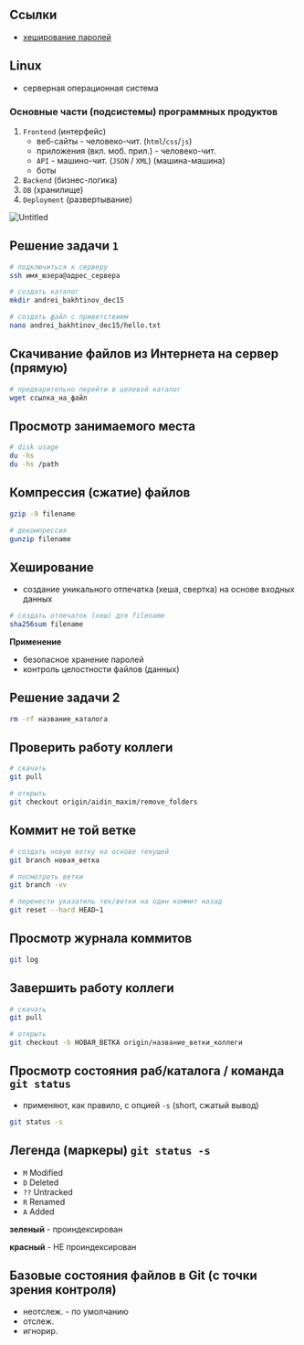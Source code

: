 ## Ссылки

- [хеширование паролей](https://www.kaspersky.ru/blog/the-wonders-of-hashing/3633/)

## Linux

- серверная операционная система

### Основные части (подсистемы) программных продуктов

1. `Frontend` (интерфейс)
    - веб-сайты - человеко-чит. (`html`/`css`/`js`)
    - приложения (вкл. моб. прил.) - человеко-чит.
    - `API` - машино-чит. (`JSON` / `XML`) (машина-машина)
    - боты
2. `Backend` (бизнес-логика)
3. `DB` (хранилище)
4. `Deployment` (развертывание)

![Untitled](https://prod-files-secure.s3.us-west-2.amazonaws.com/95d3eea4-bdd9-4866-805a-55b03d066b78/0c3912e6-dd5f-4f0e-a114-65ef78e3e84f/Untitled.png)

## Решение задачи `1`

```bash
# подключиться к серверу
ssh имя_юзера@адрес_сервера

# создать каталог
mkdir andrei_bakhtinov_dec15

# создать файл с приветствием
nano andrei_bakhtinov_dec15/hello.txt
```

## Скачивание файлов из Интернета на сервер (прямую)

```bash
# предварительно перейти в целевой каталог
wget ссылка_на_файл
```

## Просмотр занимаемого места

```bash
# disk usage
du -hs
du -hs /path
```

## Компрессия (сжатие) файлов

```bash
gzip -9 filename

# декомпрессия
gunzip filename
```

## Хеширование

- создание уникального отпечатка (хеша, свертка) на основе входных данных

```bash
# создать отпечаток (хеш) для filename
sha256sum filename
```

**Применение**

- безопасное хранение паролей
- контроль целостности файлов (данных)

## Решение задачи 2

```bash
rm -rf название_каталога
```

## Проверить работу коллеги

```bash
# скачать
git pull

# открыть
git checkout origin/aidin_maxim/remove_folders
```

## Коммит не той ветке

```bash
# создать новую ветку на основе текущей
git branch новая_ветка

# посмотреть ветки
git branch -vv

# перенести указатель тек/ветки на один коммит назад
git reset --hard HEAD~1
```

## Просмотр журнала коммитов

```bash
git log
```

## Завершить работу коллеги

```bash
# скачать
git pull

# открыть
git checkout -b НОВАЯ_ВЕТКА origin/название_ветки_коллеги
```

## Просмотр состояния раб/каталога / команда `git status`

- применяют, как правило, с опцией `-s` (short, сжатый вывод)

```bash
git status -s
```

## Легенда (маркеры) `git status -s`

- `M` Modified
- `D` Deleted
- `??` Untracked
- `R` Renamed
- `A` Added

**зеленый** - проиндексирован

**красный** - НЕ проиндексирован

## Базовые состояния файлов в Git (с точки зрения контроля)

- неотслеж. - по умолчанию
- отслеж.
- игнорир.